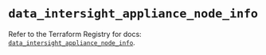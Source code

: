 # `data_intersight_appliance_node_info`

Refer to the Terraform Registry for docs: [`data_intersight_appliance_node_info`](https://registry.terraform.io/providers/ciscodevnet/intersight/1.0.71/docs/data-sources/appliance_node_info).
